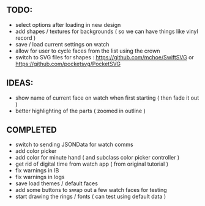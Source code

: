 
## TODO:
- select options after loading in new design
- add shapes / textures for backgrounds ( so we can have things like vinyl record )
- save / load current settings on watch
- allow for user to cycle faces from the list using the crown
- switch to SVG files for shapes : https://github.com/mchoe/SwiftSVG or https://github.com/pocketsvg/PocketSVG

## IDEAS:
- show name of current face on watch when first starting ( then fade it out )
- better highlighting of the parts ( zoomed in outline )

## COMPLETED
- switch to sending JSONData for watch comms
- add color picker
- add color for minute hand ( and subclass color picker controller )
- get rid of digital time from watch app ( from original tutorial )
- fix warnings in IB 
- fix warnings in logs
- save load themes / default faces
- add some buttons to swap out a few watch faces for testing
- start drawing the rings / fonts ( can test using default data )
